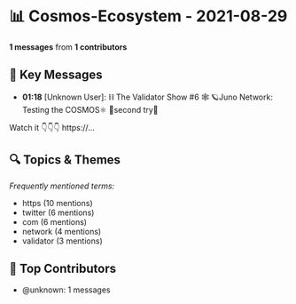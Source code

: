 # 📊 Cosmos-Ecosystem - 2021-08-29
**1 messages** from **1 contributors**

## 💬 Key Messages
- **01:18** [Unknown User]: ⛓ The Validator Show #6 🕸
🪐Juno Network: Testing the COSMOS⚛️
💪second try🦾

Watch it 👇👇👇
https://...

## 🔍 Topics & Themes
*Frequently mentioned terms:*
- https (10 mentions)
- twitter (6 mentions)
- com (6 mentions)
- network (4 mentions)
- validator (3 mentions)

## 👥 Top Contributors
- @unknown: 1 messages